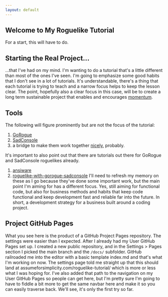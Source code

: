 ```yaml
---
layout: default
---
```


## Welcome to My Roguelike Tutorial
For a start, this will have to do. 

## Starting the Real Project...
...that I've had on my mind. I'm wanting to do a tutorial that's a little different than most of the ones I've seen. I'm going to emphasize some good habits that I don't see in a lot of tutorials. It's understandable, there's a thing that each tutorial is trying to teach and a narrow focus helps to keep the lesson clear. The point, hopefully also a clear focus in this case, will be to create a long term sustainable project that enables and encourages [momentum](https://projectmanager.com.au/managing-projects-with-momentum/).

## Tools
The following will figure prominently but are not the focus of the tutorial:
  1. [GoRogue](gorogue) 
  2. [SadConsole](sadconsole)  
  3. a bridge to make them work together [nicely](helpers), probably. 

It's important to also point out that there are tutorials out there for GoRogue and SadConsole roguelikes already. 
  1. [ansiware](ansiware)
  2. [roguelike-with-gorogue-sadconsole](mark-james)
I'll need to refresh my memory on these as I go because they've done some important work, but the main point I'm aiming for has a different focus. Yes, still aiming for functional code, but also for business methods and habits that keep code functional and keep development fast and reliable far into the future. In short, a development strategy for a business built around a coding project.

[gorogue]: https://github.com/Chris3606/GoRogue
[sadconsole]: https://sadconsole.com/
[helpers]: https://github.com/thesadrogue/SadConsole.GoRogueHelpers
[ansiware]: https://ansiware.com/
[mark-james]: https://markjames.dev/2020-05-21-making-a-roguelike-in-c-with-gorogue-sadconsole-part-one/

## Project GitHub Pages
What you see here is the product of a GitHub Project Pages repository. The settings were easier than I expected. After I already had my User GitHub Pages set up. I created a new public repository, and in the Settings > Pages section I picked the main branch and the ```/docs/``` subfolder. GitHub railroaded me into the editor with a basic template index.md and that's what I'm working on now. The settings page told me straight up that this should land at assumeforsimplicity.com/roguelike-tutorial/ which is more or less what I was hoping for. I've also added that path to the navigation on my User GitHub Pages so people can get here, but I'm pretty sure I'm going to have to fiddle a bit more to get the same navbar here and make it so you can easily traverse back. We'll see, it's only the first try so far.
